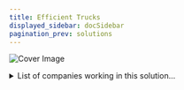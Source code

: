 ```yaml
---
title: Efficient Trucks
displayed_sidebar: docSidebar
pagination_prev: solutions
---
```


![Cover Image](../static/img/fuel-efficient-trucks.jpg)

<details>
        <summary>List of companies working in this solution...</summary>
         <em>Note: this is an experimental AI feature. Accuracy and completeness are a work in progress</em>
        <div>
            <ul>
             
                <li><a href="https://propelfuels.com/">Propel Fuels</a></li>
            
                <li><a href="https://econcretetech.com">Econcrete</a></li>
            
                <li><a href="https://normative.io/en">Normative</a></li>
            
                <li><a href="https://fiskerinc.com">Fisker</a></li>
            
                <li><a href="https://greenfuels.co.uk">Green Fuels</a></li>
            
                <li><a href="https://nan">Ree Automotive</a></li>
            
                <li><a href="https://climateneutral.org">Climateneutral</a></li>
            
                <li><a href="https://crwd.ly/rens19">Rens</a></li>
            
                <li><a href="https://torkmotors.com">Tork Motors</a></li>
            
                <li><a href="https://www.carbfix.com/">Carbfix</a></li>
            
                <li><a href="https://nan">Work On Climate</a></li>
            
                <li><a href="https://safi.ai">Safi Analytics</a></li>
            
                <li><a href="https://voltatrucks.com">Volta Trucks</a></li>
            
                <li><a href="https://nan">Terra.do</a></li>
            
                <li><a href="https://rivian.com">Rivian</a></li>
            
                <li><a href="https://bollingermotors.com/">Bollinger Motors</a></li>
            
                <li><a href="https://www.verdox.com/">Verdox</a></li>
            
                <li><a href="https://climateview.global">Climate View</a></li>
            
                <li><a href="https://nan">Cambridge Industries</a></li>
            
                <li><a href="https://tevva.com">Tevva</a></li>
            
                <li><a href="https://arcolaenergy.com">Arcola Energy</a></li>
            
            </ul>
        </div>
        </details>


:::note job openings
  #### [View open jobs in this Solution](https://climatebase.org/jobs?l=&q=&drawdown_solutions=Efficient+Trucks)
:::

## Overview

Breakthrough Technologies: Electric trucks, aerodynamic designs, fuel-efficient engines.
Key Players: Tesla, Nikola Motors, Rivian, Daimler, Cummins.

## Progress Made

- **Alternative Fuel Technologies**: Electric trucks as significant contributors to emission reduction.
- **Prominent Companies**: Daimler, Volvo, Tesla, working on electric truck development.
- **Challenges Faced**: High cost, infrastructure limitations, limited battery range.

## Lessons Learned

1. **R&D Investment**: Crucial for enhancing truck efficiency (Daimler, Volvo, Tesla).
2. **Promotion and Regulations**: Importance of financial incentives and regulations.
3. **Challenges**: High costs, infrastructure gaps are significant obstacles.

## Challenges Ahead

- **Infrastructure Gap**: Lack of charging stations and compatibility issues.
- **Battery Range Limitations**: Current electric truck batteries have limited range.
- **Progress Hindered**: Slow progress due to infrastructure and investment challenges.

## Best Path Forward

- **R&D Investment**: Continued research and development for technology improvement.
- **Promotion and Adoption**: Education, awareness campaigns for large-scale adoption.
- **Government Collaboration**: Work with policymakers to incentivize technology adoption.
- **Establishing Standards**: Ensure technology effectiveness through standards.

## Key Players

- **Organizations**: Environmental Protection Agency (EPA), Department of Energy (DOE), National Renewable Energy Laboratory (NREL).
- **Progress**: Fuel-efficient truck engines, natural gas adoption, aerodynamic designs for improved efficiency.

---

Photo by <a href="https://unsplash.com/@daniel_fikri_?utm_source=unsplash&utm_medium=referral&utm_content=creditCopyText">Daniel Fikri</a> on <a href="https://unsplash.com/photos/4DdUAl4eORE?utm_source=unsplash&utm_medium=referral&utm_content=creditCopyText">Unsplash</a>
  
